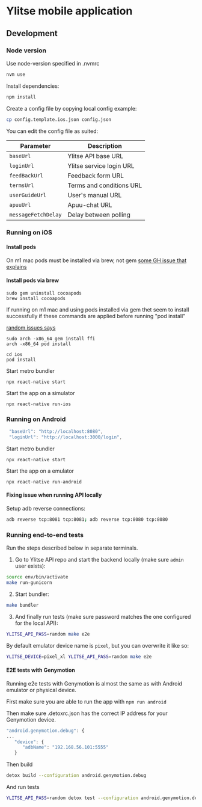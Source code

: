 # Ylitse mobile application

## Development

### Node version
Use node-version specified in .nvmrc

```sh
nvm use
```

Install dependencies:

```sh
npm install
```

Create a config file by copying local config example:

```sh
cp config.template.ios.json config.json
```

You can edit the config file as suited:

| Parameter          | Description              |
| --------------     | ------------------------ |
| `baseUrl`          | Ylitse API base URL      |
| `loginUrl`         | Ylitse service login URL |
| `feedBackUrl`      | Feedback form URL        |
| `termsUrl`         | Terms and conditions URL |
| `userGuideUrl`     | User's manual URL        |
| `apuuUrl`          | Apuu-chat URL            |
| `messageFetchDelay`| Delay between polling    |


### Running on iOS

#### Install pods
On m1 mac pods must be installed via brew, not gem
[some GH issue that explains](https://github.com/CocoaPods/CocoaPods/issues/9907)

#### Install pods via brew
```
sudo gem uninstall cocoapods
brew install cocoapods
```

If running on m1 mac and using pods installed via gem thet seem to install successfully if these commands are applied before running "pod install"

[random issues says](
https://github.com/CocoaPods/CocoaPods/issues/10518#issuecomment-798912624)
```
sudo arch -x86_64 gem install ffi
arch -x86_64 pod install
```

```
cd ios
pod install
```

Start metro bundler
```
npx react-native start
```

Start the app on a simulator
```
npx react-native run-ios
```

### Running on Android

```js
 "baseUrl": "http://localhost:8080",
 "loginUrl": "http://localhost:3000/login",
```

Start metro bundler
```
npx react-native start
```

Start the app on a emulator
```
npx react-native run-android
```

#### Fixing issue when running API locally
Setup adb reverse connections:
```sh
adb reverse tcp:8081 tcp:8081; adb reverse tcp:8080 tcp:8080
```



### Running end-to-end tests

Run the steps described below in separate terminals.

1. Go to Ylitse API repo and start the backend locally (make sure `admin`
   user exists):

```sh
source env/bin/activate
make run-gunicorn
```

2. Start bundler:

```sh
make bundler
```

3. And finally run tests (make sure password matches the one configured for
   the local API):

```sh
YLITSE_API_PASS=random make e2e
```

By default emulator device name is `pixel`, but you can overwrite it like so:

```sh
YLITSE_DEVICE=pixel_xl YLITSE_API_PASS=random make e2e
```

#### E2E tests with Genymotion

Running e2e tests with Genymotion is almost the same as with Android emulator or physical device.

First make sure you are able to run the app with `npm run android`

Then make sure .detoxrc.json has the correct IP address for your Genymotion device.

```js
"android.genymotion.debug": {
...
   "device": {
      "adbName": "192.168.56.101:5555"
   }
```

Then build
```sh
detox build --configuration android.genymotion.debug
```

And run tests
```sh
YLITSE_API_PASS=random detox test --configuration android.genymotion.debug
```
